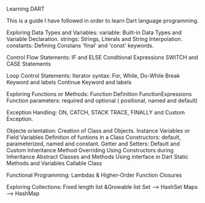 Learning DART

This is a guide I have followed in order to learn Dart language programming.

Exploring Data Types and Variables:
variable: Built-in Data Types and Variable Declaration.
strings: Strings, Literals and String Interpolation.
constants: Defining Constans 'final' and 'const' keywords.

Control Flow Statements:
IF and ELSE
Conditional Expressions
SWITCH and CASE Statements

Loop Control Statements:
Iterator syntax: For, While, Do-While
Break Keyword and labels
Continue Keyword and labels

Exploring Functions or Methods:
Function Definition
FunctionExpressions
Function parameters: required and optional ( positional, named and default)

Exception Handling:
ON, CATCH, STACK TRACE, FINALLY  and Custom Exception.


Objecte orientation:
Creation of Class and Objects.
Instance Variables or Field Variables
Definition of funtions in a Class
Constructors: default, parameterized, named and constant.
Getter and Setters: Default and Custom
Inheritance 
Method Overriding
Using Constructors during Inheritance
Abstract Classes and Methods
Using interface in Dart
Static Methods and Variables
Callable Class

Functional Programming:
Lambdas & Higher-Order Function
Closures

Exploring Collections:
Fixed length list &Growable list
Set --> HashSet
Maps --> HashMap
